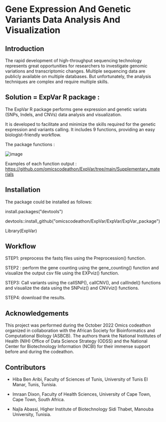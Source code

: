 # Gene Expression And  Genetic Variants Data Analysis And Visualization

## Introduction
The rapid development of high-throughput sequencing technology represents great opportunities for researchers to investigate genomic variations and transcriptomic changes. Multiple sequencing data are publicly available on multiple databases. But unfortunately, the analysis techniques are complex and require multiple skills. 


## Solution = ExpVar R package :

The ExpVar  R package performs gene expression and  genetic variats (SNPs, Indels, and CNVs) data analysis and  visualization.

It is developed to facilitate and minimize the skills required for the genetic expression and variants calling. It includes 9 functions, providing an easy biologist-friendly workflow. 

The package functions :

![image](https://user-images.githubusercontent.com/73958439/194703211-02d5b899-f51a-4c6d-906d-d4ada8d6b570.png)

Examples of each function output : https://github.com/omicscodeathon/ExpVar/tree/main/Supplementary_materials
## Installation

The package could be installed as follows:

install.packages("devtools")

devtools::install_github("omicscodeathon/ExpVar/ExpVar/ExpVar_package")

Library(ExpVar)

## Workflow

 STEP1: preprocess the fastq files using the Preprocession() function.
 
 STEP2 : perform the gene counting using the gene_counting() function and visualize the output csv file using the EXPviz() function.
 
 STEP3: Call variants using the callSNP(), callCNV(), and callIndel() functions and visualize the data using the SNPviz() and CNVviz() functions.
 
 STEP4: download the results.


## Acknowledgements

This project was performed during the October 2022 Omics codeathon organized in collaboration with the African Society for Bioinformatics and Computational Biology (ASBCB). The authors thank the National Institutes of Health (NIH) Office of Data Science Strategy (ODSS) and the National Center for Biotechnology Information (NCBI) for their immense support before and during the codeathon.

## Contributors

- Hiba Ben Aribi, Faculty of Sciences of Tunis, University of Tunis El Manar, Tunis, Tunisia.

- Imraan Dixon, Faculty of Health Sciences, University of Cape Town, Cape Town, South Africa.

- Najla Abassi, Higher Institute of Biotechnology Sidi Thabet, Manouba University, Tunisia.
